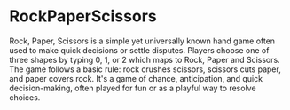 # RockPaperScissors
Rock, Paper, Scissors is a simple yet universally known hand game often used to make quick decisions or settle disputes. Players choose one of three shapes by typing 0, 1, or 2 which maps to Rock, Paper and Scissors. The game follows a basic rule: rock crushes scissors, scissors cuts paper, and paper covers rock. It's a game of chance, anticipation, and quick decision-making, often played for fun or as a playful way to resolve choices. 
